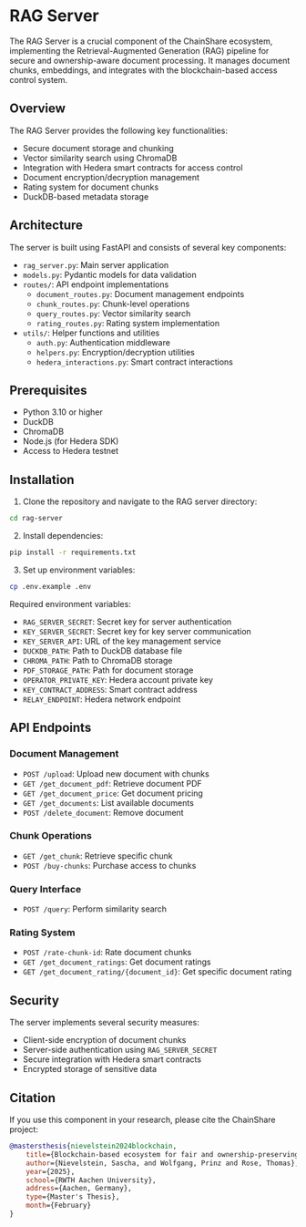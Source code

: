 # RAG Server

The RAG Server is a crucial component of the ChainShare ecosystem, implementing the Retrieval-Augmented Generation (RAG) pipeline for secure and ownership-aware document processing. It manages document chunks, embeddings, and integrates with the blockchain-based access control system.

## Overview

The RAG Server provides the following key functionalities:
- Secure document storage and chunking
- Vector similarity search using ChromaDB
- Integration with Hedera smart contracts for access control
- Document encryption/decryption management
- Rating system for document chunks
- DuckDB-based metadata storage

## Architecture

The server is built using FastAPI and consists of several key components:

- `rag_server.py`: Main server application
- `models.py`: Pydantic models for data validation
- `routes/`: API endpoint implementations
  - `document_routes.py`: Document management endpoints
  - `chunk_routes.py`: Chunk-level operations
  - `query_routes.py`: Vector similarity search
  - `rating_routes.py`: Rating system implementation
- `utils/`: Helper functions and utilities
  - `auth.py`: Authentication middleware
  - `helpers.py`: Encryption/decryption utilities
  - `hedera_interactions.py`: Smart contract interactions

## Prerequisites

- Python 3.10 or higher
- DuckDB
- ChromaDB
- Node.js (for Hedera SDK)
- Access to Hedera testnet

## Installation

1. Clone the repository and navigate to the RAG server directory:
```bash
cd rag-server
```

2. Install dependencies:
```bash
pip install -r requirements.txt
```

3. Set up environment variables:
```bash
cp .env.example .env
```

Required environment variables:
- `RAG_SERVER_SECRET`: Secret key for server authentication
- `KEY_SERVER_SECRET`: Secret key for key server communication
- `KEY_SERVER_API`: URL of the key management service
- `DUCKDB_PATH`: Path to DuckDB database file
- `CHROMA_PATH`: Path to ChromaDB storage
- `PDF_STORAGE_PATH`: Path for document storage
- `OPERATOR_PRIVATE_KEY`: Hedera account private key
- `KEY_CONTRACT_ADDRESS`: Smart contract address
- `RELAY_ENDPOINT`: Hedera network endpoint

## API Endpoints

### Document Management
- `POST /upload`: Upload new document with chunks
- `GET /get_document_pdf`: Retrieve document PDF
- `GET /get_document_price`: Get document pricing
- `GET /get_documents`: List available documents
- `POST /delete_document`: Remove document

### Chunk Operations
- `GET /get_chunk`: Retrieve specific chunk
- `POST /buy-chunks`: Purchase access to chunks

### Query Interface
- `POST /query`: Perform similarity search

### Rating System
- `POST /rate-chunk-id`: Rate document chunks
- `GET /get_document_ratings`: Get document ratings
- `GET /get_document_rating/{document_id}`: Get specific document rating

## Security

The server implements several security measures:
- Client-side encryption of document chunks
- Server-side authentication using `RAG_SERVER_SECRET`
- Secure integration with Hedera smart contracts
- Encrypted storage of sensitive data

## Citation

If you use this component in your research, please cite the ChainShare project:

```bibtex
@mastersthesis{nievelstein2024blockchain,
    title={Blockchain-based ecosystem for fair and ownership-preserving document-sharing in {LLM} use cases},
    author={Nievelstein, Sascha, and Wolfgang, Prinz and Rose, Thomas},
    year={2025},
    school={RWTH Aachen University},
    address={Aachen, Germany},
    type={Master's Thesis},
    month={February}
}
```